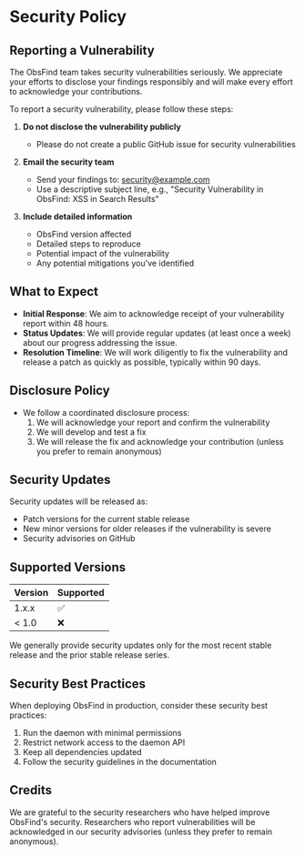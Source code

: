 # Security Policy

## Reporting a Vulnerability

The ObsFind team takes security vulnerabilities seriously. We appreciate your efforts to disclose your findings responsibly and will make every effort to acknowledge your contributions.

To report a security vulnerability, please follow these steps:

1. **Do not disclose the vulnerability publicly**
   - Please do not create a public GitHub issue for security vulnerabilities

2. **Email the security team**
   - Send your findings to: security@example.com
   - Use a descriptive subject line, e.g., "Security Vulnerability in ObsFind: XSS in Search Results"

3. **Include detailed information**
   - ObsFind version affected
   - Detailed steps to reproduce
   - Potential impact of the vulnerability
   - Any potential mitigations you've identified

## What to Expect

- **Initial Response**: We aim to acknowledge receipt of your vulnerability report within 48 hours.
- **Status Updates**: We will provide regular updates (at least once a week) about our progress addressing the issue.
- **Resolution Timeline**: We will work diligently to fix the vulnerability and release a patch as quickly as possible, typically within 90 days.

## Disclosure Policy

- We follow a coordinated disclosure process:
  1. We will acknowledge your report and confirm the vulnerability
  2. We will develop and test a fix
  3. We will release the fix and acknowledge your contribution (unless you prefer to remain anonymous)

## Security Updates

Security updates will be released as:

- Patch versions for the current stable release
- New minor versions for older releases if the vulnerability is severe
- Security advisories on GitHub

## Supported Versions

| Version | Supported          |
| ------- | ------------------ |
| 1.x.x   | :white_check_mark: |
| < 1.0   | :x:                |

We generally provide security updates only for the most recent stable release and the prior stable release series.

## Security Best Practices

When deploying ObsFind in production, consider these security best practices:

1. Run the daemon with minimal permissions
2. Restrict network access to the daemon API
3. Keep all dependencies updated
4. Follow the security guidelines in the documentation

## Credits

We are grateful to the security researchers who have helped improve ObsFind's security. Researchers who report vulnerabilities will be acknowledged in our security advisories (unless they prefer to remain anonymous).